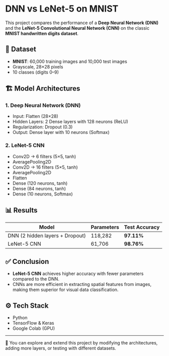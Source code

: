 # DNN vs LeNet-5 on MNIST

This project compares the performance of a **Deep Neural Network (DNN)** and the **LeNet-5 Convolutional Neural Network (CNN)** on the classic **MNIST handwritten digits dataset**.

## 📂 Dataset
- **MNIST**: 60,000 training images and 10,000 test images
- Grayscale, 28×28 pixels
- 10 classes (digits 0–9)

## 🏗️ Model Architectures

### 1. Deep Neural Network (DNN)
- Input: Flatten (28×28)
- Hidden Layers: 2 Dense layers with 128 neurons (ReLU)
- Regularization: Dropout (0.3)
- Output: Dense layer with 10 neurons (Softmax)

### 2. LeNet-5 CNN
- Conv2D → 6 filters (5×5, tanh)
- AveragePooling2D
- Conv2D → 16 filters (5×5, tanh)
- AveragePooling2D
- Flatten
- Dense (120 neurons, tanh)
- Dense (84 neurons, tanh)
- Dense (10 neurons, Softmax)

## 📊 Results

| Model | Parameters | Test Accuracy |
|-------|------------|---------------|
| DNN (2 hidden layers + Dropout) | 118,282 | **97.11%** |
| LeNet-5 CNN | 61,706 | **98.76%** |

## ✅ Conclusion
- **LeNet-5 CNN** achieves higher accuracy with fewer parameters compared to the DNN.  
- CNNs are more efficient in extracting spatial features from images, making them superior for visual data classification.

## ⚙️ Tech Stack
- Python
- TensorFlow & Keras
- Google Colab (GPU)

---

📌 You can explore and extend this project by modifying the architectures, adding more layers, or testing with different datasets.

